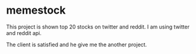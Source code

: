 # memestock

This project is shown top 20 stocks on twitter and reddit.
I am using twitter and reddit api.

The client is satisfied and he give me the another project.

